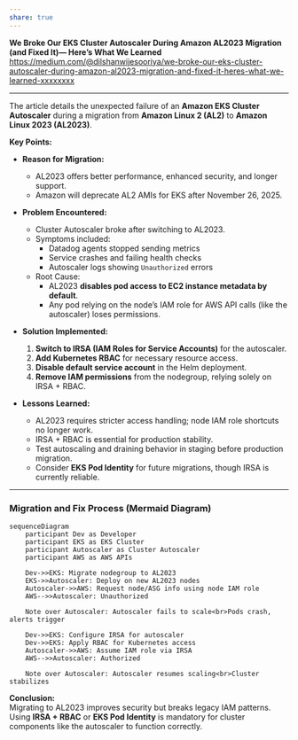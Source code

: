 ```yaml
---
share: true
---
```

**We Broke Our EKS Cluster Autoscaler During Amazon AL2023 Migration (and Fixed It)— Here’s What We Learned**  
https://medium.com/@dilshanwijesooriya/we-broke-our-eks-cluster-autoscaler-during-amazon-al2023-migration-and-fixed-it-heres-what-we-learned-xxxxxxxx

---

The article details the unexpected failure of an **Amazon EKS Cluster Autoscaler** during a migration from **Amazon Linux 2 (AL2)** to **Amazon Linux 2023 (AL2023)**.  

**Key Points:**

- **Reason for Migration:**  
  - AL2023 offers better performance, enhanced security, and longer support.  
  - Amazon will deprecate AL2 AMIs for EKS after November 26, 2025.  

- **Problem Encountered:**  
  - Cluster Autoscaler broke after switching to AL2023.  
  - Symptoms included:  
    - Datadog agents stopped sending metrics  
    - Service crashes and failing health checks  
    - Autoscaler logs showing `Unauthorized` errors  
  - Root Cause:  
    - AL2023 **disables pod access to EC2 instance metadata by default**.  
    - Any pod relying on the node’s IAM role for AWS API calls (like the autoscaler) loses permissions.

- **Solution Implemented:**  
  1. **Switch to IRSA (IAM Roles for Service Accounts)** for the autoscaler.  
  2. **Add Kubernetes RBAC** for necessary resource access.  
  3. **Disable default service account** in the Helm deployment.  
  4. **Remove IAM permissions** from the nodegroup, relying solely on IRSA + RBAC.  

- **Lessons Learned:**  
  - AL2023 requires stricter access handling; node IAM role shortcuts no longer work.  
  - IRSA + RBAC is essential for production stability.  
  - Test autoscaling and draining behavior in staging before production migration.  
  - Consider **EKS Pod Identity** for future migrations, though IRSA is currently reliable.

---

### Migration and Fix Process (Mermaid Diagram)

```mermaid
sequenceDiagram
    participant Dev as Developer
    participant EKS as EKS Cluster
    participant Autoscaler as Cluster Autoscaler
    participant AWS as AWS APIs

    Dev->>EKS: Migrate nodegroup to AL2023
    EKS->>Autoscaler: Deploy on new AL2023 nodes
    Autoscaler->>AWS: Request node/ASG info using node IAM role
    AWS-->>Autoscaler: Unauthorized

    Note over Autoscaler: Autoscaler fails to scale<br>Pods crash, alerts trigger

    Dev->>EKS: Configure IRSA for autoscaler
    Dev->>EKS: Apply RBAC for Kubernetes access
    Autoscaler->>AWS: Assume IAM role via IRSA
    AWS-->>Autoscaler: Authorized

    Note over Autoscaler: Autoscaler resumes scaling<br>Cluster stabilizes
```

**Conclusion:**  
Migrating to AL2023 improves security but breaks legacy IAM patterns. Using **IRSA + RBAC** or **EKS Pod Identity** is mandatory for cluster components like the autoscaler to function correctly.